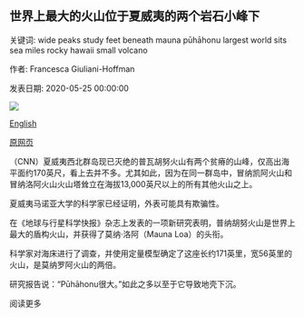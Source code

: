 ## 世界上最大的火山位于夏威夷的两个岩石小峰下

关键词: wide peaks study feet beneath mauna pūhāhonu largest world sits sea miles rocky hawaii small volcano

作者: Francesca Giuliani-Hoffman

发表日期: 2020-05-25 00:00:00

![](https://cdn.cnn.com/cnnnext/dam/assets/200524092625-01-gardner-pinnacles-file-super-tease.jpg)

[English](The%20largest%20volcano%20in%20the%20world%20sits%20beneath%20two%20small%20rocky%20peaks%20in%20Hawaii.md)

[原网页](https://edition.cnn.com/2020/05/25/us/puhahonu-largest-volcano-trnd-scn/index.html)

（CNN）夏威夷西北群岛现已灭绝的普瓦胡努火山有两个贫瘠的山峰，仅高出海平面约170英尺，看上去并不多。尤其如此，因为在同一群岛中，冒纳凯阿火山和冒纳洛阿火山火山塔耸立在海拔13,000英尺以上的所有其他火山之上。

夏威夷马诺亚大学的科学家已经证明，外表可能具有欺骗性。

在《地球与行星科学快报》杂志上发表的一项新研究表明，普纳胡努火山是世界上最大的盾构火山，并获得了莫纳·洛阿（Mauna Loa）的头衔。

科学家对海床进行了调查，并使用定量模型确定了这座长约171英里，宽56英里的火山，是莫纳罗阿火山的两倍。

研究报告说：“Pūhāhonu很大。”如此之多以至于它导致地壳下沉。

阅读更多
